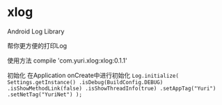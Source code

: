 # xlog
Android Log Library

帮你更方便的打印Log

使用方法
compile 'com.yuri.xlog:xlog:0.1.1'

初始化
在Application onCreate中进行初始化
`Log.initialize(
                Settings.getInstance()
                .isDebug(BuildConfig.DEBUG)
                        .isShowMethodLink(false)
                        .isShowThreadInfo(true)
                .setAppTag("Yuri")
                .setNetTag("YuriNet")
        );`
